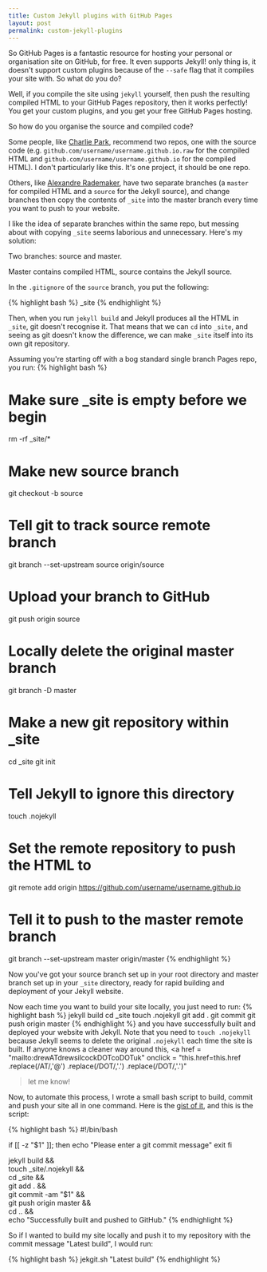 ```yaml
---
title: Custom Jekyll plugins with GitHub Pages
layout: post
permalink: custom-jekyll-plugins
---
```


So GitHub Pages is a fantastic resource for hosting your personal or organisation site on GitHub, for free. It even supports Jekyll! only thing is, it doesn't support custom plugins because of the `--safe` flag that it compiles your site with. So what do you do?

Well, if you compile the site using `jekyll` yourself, then push the resulting compiled HTML to your GitHub Pages repository, then it works perfectly! You get your custom plugins, and you get your free GitHub Pages hosting.

So how do you organise the source and compiled code?

Some people, like [Charlie Park](http://charliepark.org/jekyll-with-plugins/), recommend two repos, one with the source code (e.g. `github.com/username/username.github.io.raw` for the compiled HTML and `github.com/username/username.github.io` for the compiled HTML). I don't particularly like this. It's one project, it should be one repo.

Others, like [Alexandre Rademaker](http://arademaker.github.io/blog/2011/12/01/github-pages-jekyll-plugins.html), have two separate branches (a `master` for compiled HTML and a `source` for the Jekyll source), and change branches then copy the contents of `_site` into the master branch every time you want to push to your website.

I like the idea of separate branches within the same repo, but messing about with copying `_site` seems laborious and unnecessary. Here's my solution:

Two branches: source and master.

Master contains compiled HTML, source contains the Jekyll source.

In the `.gitignore` of the `source` branch, you put the following:

{% highlight bash %}
_site
{% endhighlight %}

Then, when you run `jekyll build` and Jekyll produces all the HTML in `_site`, git doesn't recognise it. That means that we can `cd` into `_site`, and seeing as git doesn't know the difference, we can make `_site` itself into its own git repository.

Assuming you're starting off with a bog standard single branch Pages repo, you run:
{% highlight bash %}
# Make sure _site is empty before we begin
rm -rf _site/*

# Make new source branch
git checkout -b source

# Tell git to track source remote branch
git branch --set-upstream source origin/source

# Upload your branch to GitHub
git push origin source

# Locally delete the original master branch
git branch -D master

# Make a new git repository within _site
cd _site
git init

# Tell Jekyll to ignore this directory
touch .nojekyll

# Set the remote repository to push the HTML to
git remote add origin https://github.com/username/username.github.io

# Tell it to push to the master remote branch
git branch --set-upstream master origin/master
{% endhighlight %}

Now you've got your source branch set up in your root directory and master branch set up in your `_site` directory, ready for rapid building and deployment of your Jekyll website.

Now each time you want to build your site locally, you just need to run:
{% highlight bash %}
jekyll build
cd _site
touch .nojekyll
git add .
git commit
git push origin master
{% endhighlight %}
and you have successfully built and deployed your website with Jekyll. Note that you need to `touch .nojekyll` because Jekyll seems to delete the original `.nojekyll` each time the site is built. If anyone knows a cleaner way around this, <a href = "mailto:drewATdrewsilcockDOTcoDOTuk" 
   onclick = "this.href=this.href
              .replace(/AT/,'&#64;')
              .replace(/DOT/,'&#46;')
              .replace(/DOT/,'&#46;')"
>let me know!</a>

Now, to automate this process, I wrote a small bash script to build, commit and push your site all in one command. Here is the [gist of it](https://gist.github.com/drewsberry/1b9fc80682edd8bcecc4), and this is the script:

{% highlight bash %}
#!/bin/bash
 
if [[ -z "$1" ]]; then
  echo "Please enter a git commit message"
  exit
fi
 
jekyll build && \
  touch _site/.nojekyll && \
  cd _site && \
  git add . && \
  git commit -am "$1" && \
  git push origin master && \
  cd .. && \
  echo "Successfully built and pushed to GitHub."
{% endhighlight %}

So if I wanted to build my site locally and push it to my repository with the commit message "Latest build", I would run:

{% highlight bash %}
jekgit.sh "Latest build"
{% endhighlight %}
